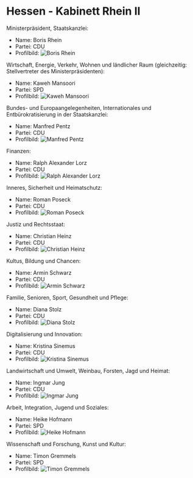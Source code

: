 # Hessen - Kabinett Rhein II

Ministerpräsident, Staatskanzlei:
* Name: Boris Rhein
* Partei: CDU
* Profilbild: ![Boris Rhein](https://upload.wikimedia.org/wikipedia/commons/thumb/4/40/BORIS-RHEIN-4363.jpg/400px-BORIS-RHEIN-4363.jpg)

Wirtschaft, Energie, Verkehr, Wohnen und ländlicher Raum (gleichzeitig: Stellvertreter des Ministerpräsidenten):
* Name: Kaweh Mansoori
* Partei: SPD
* Profilbild: ![Kaweh Mansoori](https://upload.wikimedia.org/wikipedia/commons/thumb/a/af/Kaweh_Mansoori_%282021%29.jpg/400px-Kaweh_Mansoori_%282021%29.jpg)

Bundes- und Europaangelegenheiten, Internationales und Entbürokratisierung in der Staatskanzlei:
* Name: Manfred Pentz
* Partei: CDU
* Profilbild: ![Manfred Pentz](https://upload.wikimedia.org/wikipedia/commons/thumb/3/39/M-pentz.jpg/400px-M-pentz.jpg)

Finanzen:
* Name: Ralph Alexander Lorz
* Partei: CDU
* Profilbild: ![Ralph Alexander Lorz](https://upload.wikimedia.org/wikipedia/commons/thumb/3/35/MJK_43342_Ralph_Alexander_Lorz_%28Hessischer_Landtag_2019%29.jpg/400px-MJK_43342_Ralph_Alexander_Lorz_%28Hessischer_Landtag_2019%29.jpg)

Inneres, Sicherheit und Heimatschutz:
* Name: Roman Poseck
* Partei: CDU
* Profilbild: ![Roman Poseck](https://upload.wikimedia.org/wikipedia/commons/thumb/9/97/Portrait_Prof._Dr._Roman_Poseck_2_.jpg/400px-Portrait_Prof._Dr._Roman_Poseck_2_.jpg)

Justiz und Rechtsstaat:
* Name: Christian Heinz
* Partei: CDU
* Profilbild: ![Christian Heinz](https://upload.wikimedia.org/wikipedia/commons/thumb/c/cc/MJK_43414_Christian_Heinz_%28Hessischer_Landtag_2019%29.jpg/400px-MJK_43414_Christian_Heinz_%28Hessischer_Landtag_2019%29.jpg)

Kultus, Bildung und Chancen:
* Name: Armin Schwarz
* Partei: CDU
* Profilbild: ![Armin Schwarz](https://upload.wikimedia.org/wikipedia/commons/thumb/e/e3/0303R-Armin_Schwarz%2C_CDU.jpg/400px-0303R-Armin_Schwarz%2C_CDU.jpg)

Familie, Senioren, Sport, Gesundheit und Pflege:
* Name: Diana Stolz
* Partei: CDU
* Profilbild: ![Diana Stolz](https://upload.wikimedia.org/wikipedia/commons/thumb/2/2d/WP_Diana_Stolz_2024.jpg/400px-WP_Diana_Stolz_2024.jpg)

Digitalisierung und Innovation:
* Name: Kristina Sinemus
* Partei: CDU
* Profilbild: ![Kristina Sinemus](https://upload.wikimedia.org/wikipedia/commons/thumb/7/73/Kristina_Sinemus_%282022%29.jpg/400px-Kristina_Sinemus_%282022%29.jpg)

Landwirtschaft und Umwelt, Weinbau, Forsten, Jagd und Heimat:
* Name: Ingmar Jung
* Partei: CDU
* Profilbild: ![Ingmar Jung](https://upload.wikimedia.org/wikipedia/commons/thumb/4/4f/0761R-CDU%2C_Ingmar_Jung.jpg/400px-0761R-CDU%2C_Ingmar_Jung.jpg)

Arbeit, Integration, Jugend und Soziales:
* Name: Heike Hofmann
* Partei: SPD
* Profilbild: ![Heike Hofmann](https://upload.wikimedia.org/wikipedia/commons/thumb/1/1b/Hofmann%2C_Heike_%28SPD-Fraktion_Hessen%2C_Christof_Mattes%29_%28cropped%29.jpg/400px-Hofmann%2C_Heike_%28SPD-Fraktion_Hessen%2C_Christof_Mattes%29_%28cropped%29.jpg)

Wissenschaft und Forschung, Kunst und Kultur:
* Name: Timon Gremmels
* Partei: SPD
* Profilbild: ![Timon Gremmels](https://upload.wikimedia.org/wikipedia/commons/thumb/5/57/2020-02-13_Deutscher_Bundestag_IMG_3311_by_Stepro.jpg/400px-2020-02-13_Deutscher_Bundestag_IMG_3311_by_Stepro.jpg)
